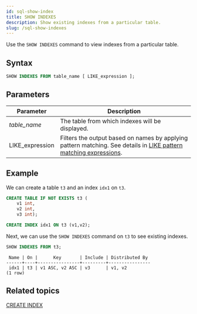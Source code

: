 ```yaml
---
id: sql-show-index
title: SHOW INDEXES
description: Show existing indexes from a particular table.
slug: /sql-show-indexes
---
```

<head>
  <link rel="canonical" href="https://docs.risingwave.com/docs/current/sql-show-indexes/" />
</head>

Use the `SHOW INDEXES` command to view indexes from a particular table.

## Syntax

```sql
SHOW INDEXES FROM table_name [ LIKE_expression ];
```

## Parameters
|Parameter   | Description           |
|---------------------------|-----------------------|
|*table_name* |The table from which indexes will be displayed. |
|LIKE_expression| Filters the output based on names by applying pattern matching. See details in [LIKE pattern matching expressions](/sql/functions-operators/sql-function-string.md#like-pattern-matching-expressions).|

## Example

We can create a table `t3` and an index `idx1` on `t3`.

```sql
CREATE TABLE IF NOT EXISTS t3 (
    v1 int, 
    v2 int, 
    v3 int);

CREATE INDEX idx1 ON t3 (v1,v2);
```

Next, we can use the `SHOW INDEXES` command on `t3` to see existing indexes.

```sql
SHOW INDEXES FROM t3;
```

```
 Name | On |      Key       | Include | Distributed By 
------+----+----------------+---------+----------------
 idx1 | t3 | v1 ASC, v2 ASC | v3      | v1, v2
(1 row)
```

## Related topics

[CREATE INDEX](/sql/commands/sql-create-index.md)